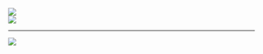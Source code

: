 ![](https://github-readme-streak-stats.herokuapp.com/?user=Elcapitanoe&theme=vue-dark&hide_border=true)<br/>
![](https://github-readme-stats.vercel.app/api/top-langs/?username=Elcapitanoe&theme=vue-dark&hide_border=true&include_all_commits=true&count_private=true)

<hr />

![](https://komarev.com/ghpvc/?username=Elcapitanoe&color=lightgrey)